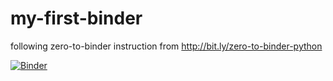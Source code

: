 # my-first-binder

following zero-to-binder instruction from http://bit.ly/zero-to-binder-python

[![Binder](https://mybinder.org/badge_logo.svg)](https://mybinder.org/v2/gh/cliu268/my-first-binder/master)
